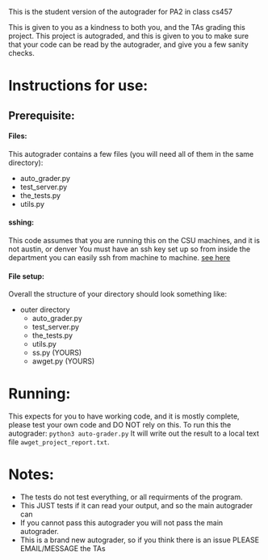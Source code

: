 This is the student version of the autograder for PA2 in class cs457 

This is given to you as a kindness to both you, and the TAs grading this project. This project is autograded, and this is given to you to make sure that your code can be read by the autograder, and give you a few sanity checks.

# Instructions for use: 

## Prerequisite: 

#### Files:
This autograder contains a few files (you will need all of them in the same directory):
- auto_grader.py
- test_server.py
- the_tests.py
- utils.py

#### sshing:
This code assumes that you are running this on the CSU machines, and it is not austin, or denver
You must have an ssh key set up so from inside the department you can easily ssh from machine to machine. [see here](https://sna.cs.colostate.edu/remote-connection/ssh/keybased/)

#### File setup:
Overall the structure of your directory should look something like:
- outer directory
    - auto_grader.py
    - test_server.py
    - the_tests.py
    - utils.py  
    - ss.py (YOURS)
    - awget.py (YOURS)


# Running:
This expects for you to have working code, and it is mostly complete, please test your own code and DO NOT rely on this. 
To run this the autograder: `python3 auto-grader.py`
It will write out the result to a local text file `awget_project_report.txt`. 


# Notes:
- The tests do not test everything, or all requirments of the program. 
- This JUST tests if it can read your output, and so the main autograder can
- If you cannot pass this autograder you will not pass the main autograder.
- This is a brand new autograder, so if you think there is an issue PLEASE EMAIL/MESSAGE the TAs
